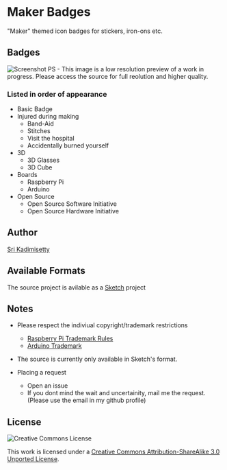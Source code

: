 # Maker Badges
"Maker" themed icon badges for stickers, iron-ons etc.

## Badges
![Screenshot](https://raw.github.com/kadimisetty/MakerBadges/master/src/IconFrame%20copy.sketch/QuickLook/Thumbnail.png?raw=true)
PS - This image is a low resolution preview of a
work in progress. Please access the source for
full reolution and higher quality.

### Listed in order of appearance
- Basic Badge
- Injured during making
    - Band-Aid
    - Stitches
    - Visit the hospital
    - Accidentally burned yourself
- 3D 
    - 3D Glasses
    - 3D Cube
- Boards
    - Raspberry Pi
    - Arduino
- Open Source
    - Open Source Software Initiative
    - Open Source Hardware Initiative

## Author
[Sri Kadimisetty](sri.io)


## Available Formats
The source project is avilable as a [Sketch](http://www.bohemiancoding.com/sketch/) project


## Notes
- Please respect the indiviual copyright/trademark restrictions
    - [Raspberry Pi Trademark Rules](http://www.raspberrypi.org/trademark-rules)
    - [Arduino Trademark](http://arduino.cc/en/Main/trademark)

- The source is currently only available in Sketch's format.

- Placing a request
    - Open an issue
    - If you dont mind the wait and uncertainity, mail me the request. (Please use the email in my github profile)

## License

![Creative Commons License](http://i.creativecommons.org/l/by-sa/3.0/88x31.png)

This work is licensed under a <a rel="license" href="http://creativecommons.org/licenses/by-sa/3.0/">Creative Commons Attribution-ShareAlike 3.0 Unported License</a>.
